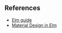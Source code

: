 

## References
- [Elm guide](https://guide.elm-lang.org/)
- [Material Design in Elm](https://medium.com/@dailydrip/introduction-to-using-material-design-in-elm-dc2320087410)
